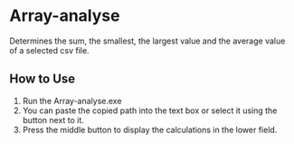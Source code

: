# Array-analyse
Determines the sum, the smallest, the largest value and the average value of a selected csv file. 

<h2> How to Use </h2>

1. Run the Array-analyse.exe 
2. You can paste the copied path into the text box or select it using the button next to it. 
3. Press the middle button to display the calculations in the lower field. 
